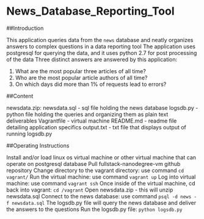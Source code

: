 # News_Database_Reporting_Tool

##Introduction

This application queries data from the `news` database and neatly organizes answers to complex questions in a data reporting tool
The application uses postgresql for querying the data, and it uses python 2.7 for post processing of the data
Three distinct answers are answered by this application:
1. What are the most popular three articles of all time?
2. Who are the most popular article authors of all time?
3. On which days did more than 1% of requests lead to errors?
        
##Content

newsdata.zip:
newsdata.sql - sql file holding the news database
logsdb.py - python file holding the queries and organizing them as plain text deliverables
Vagrantfile - virtual machine
README.md - readme file detailing application specifics
output.txt - txt file that displays output of running logsdb.py
    
##Operating Instructions

Install and/or load linux os virtual machine or other virtual machine that can operate on postgresql database
Pull fullstack-nanodegree-vm github repository
Change directory to the vagrant directory: use command `cd vagrant/`
Run the virtual machine: use command `vagrant up`
Log into virtual machine: use command `vagrant ssh`
Once inside of the virtual machine, cd back into vagrant: `cd /vagrant`
Open newsdata.zip - this will unzip newsdata.sql
Connect to the news database: use command `psql -d news -f newsdata.sql`
The logsdb.py file will query the news database and deliver the answers to the questions
Run the logsdb.py file: `python logsdb.py`



